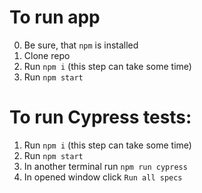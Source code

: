 # To run app
0) Be sure, that `npm` is installed<br />
1) Clone repo<br />
2) Run `npm i` (this step can take some time)<br />
3) Run `npm start`<br />

# To run Cypress tests:
1) Run `npm i` (this step can take some time)<br />
2) Run `npm start`<br />
3) In another terminal run `npm run cypress`<br />
4) In opened window click `Run all specs`<br />
